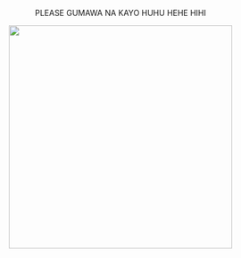 <div align="center">
  <p>PLEASE GUMAWA NA KAYO HUHU HEHE HIHI</p>

</div>

<div align="center">
  <img src="https://media1.tenor.com/m/VOhi4qaR2A8AAAAd/michael-jordan-look.gif" width="400px">

</div>
